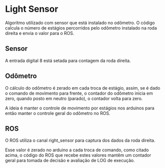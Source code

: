 # Light Sensor

Algoritmo utilizado com sensor que está instalado no odômetro.
O código calcula o número de estágios percorridos pelo odômetro instalado na roda direita e envia o valor para o ROS.

## Sensor

A entrada digital 8 está setada para contagem da roda direita.

## Odômetro

O cálculo do odômetro é zerado em cada troca de estágio, assim, se é dado o comando de movimento para frente, o contador do odômetro inicia em zero, quando posto em neutro (parado), o contador volta para zero.

A ideia é manter o controle de movimento por estágios nos arduinos para então manter o controle geral do odômetro no ROS.

## ROS

O ROS utiliza o canal right_sensor para captura dos dados da roda direita.

Esse valor é zerado no arduino a cada troca de comando, como citado acima, o código do ROS que  recebe estes valores mantêm um contador geral para tomada de decisão e avaliação de LOG de execução.